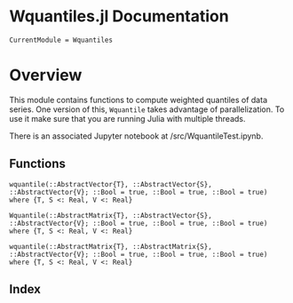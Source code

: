 # Wquantiles.jl Documentation

```@meta
CurrentModule = Wquantiles
```
# Overview
This module contains functions to compute weighted quantiles of data series.
One version of this, `Wquantile` takes advantage of parallelization.
To use it make sure that you are running Julia with multiple threads.

There is an associated Jupyter notebook at 
/src/WquantileTest.ipynb.

## Functions

```@docs
wquantile(::AbstractVector{T}, ::AbstractVector{S}, ::AbstractVector{V}; ::Bool = true, ::Bool = true, ::Bool = true) where {T, S <: Real, V <: Real}
```


```@docs
Wquantile(::AbstractMatrix{T}, ::AbstractVector{S}, ::AbstractVector{V}; ::Bool = true, ::Bool = true, ::Bool = true) where {T, S <: Real, V <: Real}
```

```@docs
wquantile(::AbstractMatrix{T}, ::AbstractMatrix{S}, ::AbstractVector{V}; ::Bool = true, ::Bool = true, ::Bool = true) where {T, S <: Real, V <: Real}
```


## Index

```@index
```

